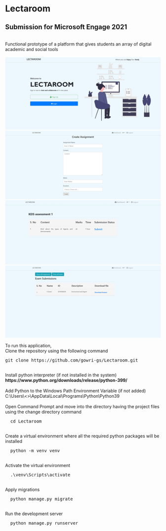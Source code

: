 # Lectaroom

<h2><b>Submission for Microsoft Engage 2021</b></h2><br>
Functional prototype of a platform that gives students an array of digital academic and social tools<br>
<br>
<img src="https://github.com/gowri-gs/Lectaroom/blob/master/media/others/Landing%20Page.JPG"></img><br>
<img src="https://github.com/gowri-gs/Lectaroom/blob/master/media/others/Assignment_creation.JPG"></img><br>
<img src="https://github.com/gowri-gs/Lectaroom/blob/master/media/others/Assignment_student.JPG"></img><br>
<img src="https://github.com/gowri-gs/Lectaroom/blob/master/media/others/Submitted%20Assignments.JPG"></img><br>

To run this application,<br>
Clone the repository using the following command<br>
<div class="highlight highlight-source-shell position-relative overflow-auto">
  <pre>
git clone https://github.com/gowri-gs/Lectaroom.git</pre>
</div>
<br>
Install python interpreter (if not installed in the system) <br>
<b>https://www.python.org/downloads/release/python-399/</b><br>
<br>
Add Python to the Windows Path Environment Variable (if not added)<br>
C:\Users\<<System_Name>>\AppData\Local\Programs\Python\Python39
<br>
<br>
Open Command Prompt and move into the directory having the project files using the change directory command
<div class="highlight highlight-source-shell position-relative overflow-auto">
  <pre>
  cd Lectaroom</pre>
</div><br>
Create a virtual environment where all the required python packages will be installed<br>
<div class="highlight highlight-source-shell position-relative overflow-auto">
  <pre>
  python -m venv venv</pre>
</div>
<br>
Activate the virtual environment
<div class="highlight highlight-source-shell position-relative overflow-auto">
  <pre>
  .\venv\Scripts\activate</pre>
</div>
<br>
Apply migrations
<div class="highlight highlight-source-shell position-relative overflow-auto">
  <pre>
  python manage.py migrate</pre>
</div>
<br>
Run the development server
<div class="highlight highlight-source-shell position-relative overflow-auto">
  <pre>
  python manage.py runserver</pre>
</div>
